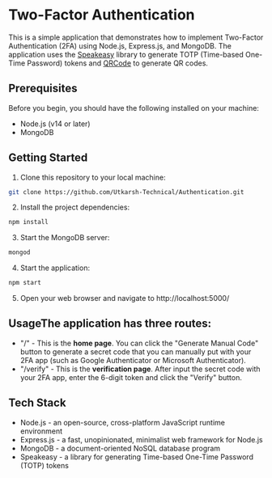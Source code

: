 # Two-Factor Authentication

This is a simple application that demonstrates how to implement Two-Factor Authentication (2FA) using Node.js, Express.js, and MongoDB. 
The application uses the [Speakeasy](https://github.com/speakeasyjs/speakeasy) library to generate TOTP (Time-based One-Time Password) tokens and
[QRCode](https://github.com/soldair/node-qrcode) to generate QR codes.

## Prerequisites

Before you begin, you should have the following installed on your machine:

- Node.js (v14 or later)
- MongoDB

## Getting Started

1.  Clone this repository to your local machine:  

```bash
git clone https://github.com/Utkarsh-Technical/Authentication.git
```

2.  Install the project dependencies:

```bash
npm install
```

3.  Start the MongoDB server:
```bash
mongod
```

4.  Start the application:
```bash
npm start
```

5. Open your web browser and navigate to http://localhost:5000/


## UsageThe application has three routes:

 - "/" - This is the <strong>home page</strong>. You can click the "Generate Manual Code" button to generate a secret code that you can manually put with your 2FA app 
 (such as Google Authenticator or Microsoft Authenticator).
 - "/verify" - This is the <strong>verification page</strong>. After input the secret code with your 2FA app, enter the 6-digit token and click the "Verify" button.

## Tech Stack

- Node.js - an open-source, cross-platform JavaScript runtime environment
- Express.js - a fast, unopinionated, minimalist web framework for Node.js
- MongoDB - a document-oriented NoSQL database program
- Speakeasy - a library for generating Time-based One-Time Password (TOTP) tokens

